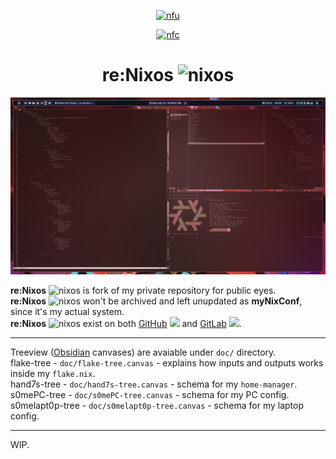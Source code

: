 <div align="center">

  [![nfu](https://github.com/s0me1newithhand7s/reNixos/actions/workflows/flake-update-action.yaml/badge.svg)](https://github.com/s0me1newithhand7s/reNixos/actions/workflows/flake-update-action.yaml)

  [![nfc](https://github.com/s0me1newithhand7s/reNixos/actions/workflows/flake-check-action.yaml/badge.svg)](https://github.com/s0me1newithhand7s/reNixos/actions/workflows/flake-check-action.yaml)

</div>

<h1 align="center"> re:Nixos <img src="https://github.com/user-attachments/assets/5f064ed3-b558-426d-afef-d33940636c9d" width="32" alt="nixos"> </h1>

![image](doc/screen.png)


<div>
  
  **re:Nixos** <img src="https://github.com/user-attachments/assets/5f064ed3-b558-426d-afef-d33940636c9d" width="16" alt="nixos"> is fork of my private repository for public eyes. <br/>
  **re:Nixos** <img src="https://github.com/user-attachments/assets/5f064ed3-b558-426d-afef-d33940636c9d" width="16" alt="nixos"> won't be archived and left unupdated as **myNixConf**, since it's my actual system. <br/>
  **re:Nixos** <img src="https://github.com/user-attachments/assets/5f064ed3-b558-426d-afef-d33940636c9d" width="16" alt="nixos"> exist on both [GitHub](https://github.com/s0me1newithhand7s/reNixos/) <img src="https://cdn4.iconfinder.com/data/icons/social-media-logos-6/512/71-github-512.png" width="16">  and [GitLab](https://gitlab.com/s0me1newithhand7s/reNixos/) <img src="https://upload.wikimedia.org/wikipedia/commons/thumb/3/35/GitLab_icon.svg/2127px-GitLab_icon.svg.png" width="16">. 

</div>

<hr/>

<div>

  Treeview ([Obsidian](https://obsidian.md/) canvases) are avaiable under `doc/` directory. </br>
  flake-tree - `doc/flake-tree.canvas` - explains how inputs and outputs works inside my `flake.nix`. </br>
  hand7s-tree - `doc/hand7s-tree.canvas` - schema for my `home-manager`. </br>
  s0mePC-tree - `doc/s0mePC-tree.canvas` - schema for my PC config. </br>
  s0melapt0p-tree - `doc/s0melapt0p-tree.canvas` - schema for my laptop config. </br>

</div>

<hr/>

<div>
  WIP.
</div>